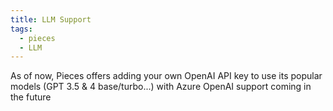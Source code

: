 ```yaml
---
title: LLM Support
tags:
  - pieces
  - LLM
---
```

As of now, Pieces offers adding your own OpenAI API key to use its popular models (GPT  3.5 & 4 base/turbo...) with Azure OpenAI support coming in the future